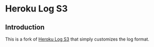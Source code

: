# Heroku Log S3

## Introduction

This is a fork of [Heroku Log S3](https://github.com/choonkeat/heroku-log-s3) that simply customizes the log format.
